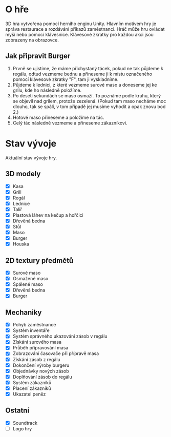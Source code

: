 # O hře
3D hra vytvořena pomocí herního enginu Unity. Hlavním motivem hry je správa restaurace a rozdávání příkazů zaměstnanci. Hráč může hru ovládat myší nebo pomocí klávesnice. Klávesové zkratky pro každou akci jsou zobrazeny na obrazovce.
## Jak připravit Burger
1. Prvně se ujistíme, že máme přichystaný tácek, pokud ne tak půjdeme k regálu, odtud vezmeme bednu a přineseme ji k místu označeného pomocí klávesové zkratky "F", tam ji vyskladníme.
2. Půjdeme k lednici, z které vezmeme surové maso a doneseme jej ke grilu, kde ho následně položíme.
3. Po deseti sekundách se maso osmaží. To poznáme podle kruhu, který se objevil nad grilem, protože zezelená. (Pokud tam maso necháme moc dlouho, tak se spálí, v tom případě jej musíme vyhodit a opak znovu bod 2.)
4. Hotové maso přineseme a položíme na tác.
5. Celý tác následně vezmeme a přineseme zákazníkovi.

# Stav vývoje
Aktuální stav vývoje hry.
## 3D modely
- [x] Kasa
- [x] Grill
- [x] Regál
- [x] Lednice
- [x] Talíř
- [x] Plastová láhev na kečup a hořčici
- [x] Dřevěná bedna
- [x] Stůl
- [x] Maso
- [x] Burger
- [x] Houska
## 2D textury předmětů
- [x] Surové maso
- [x] Osmažené maso
- [x] Spálené maso
- [x] Dřevěná bedna
- [x] Burger
## Mechaniky
- [x] Pohyb zaměstnance
- [x] Systém inventáře
- [x] Systém správného ukazování zásob v regálu
- [x] Získání surového masa
- [x] Průběh připravování masa
- [x] Zobrazování časovače při přípravě masa
- [x] Získání zásob z regálu
- [x] Dokončení výroby burgeru
- [x] Objednávky nových zásob
- [x] Doplňování zásob do regálu
- [x] Systém zákazníků
- [x] Placení zákazníků
- [x] Ukazatel peněz
## Ostatní
- [x] Soundtrack
- [ ] Logo hry